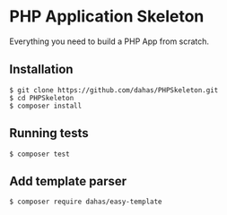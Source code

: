 # PHP Application Skeleton

Everything you need to build a PHP App from scratch.

## Installation

````
$ git clone https://github.com/dahas/PHPSkeleton.git
$ cd PHPSkeleton
$ composer install
````

## Running tests

````
$ composer test
````

## Add template parser

````
$ composer require dahas/easy-template
````